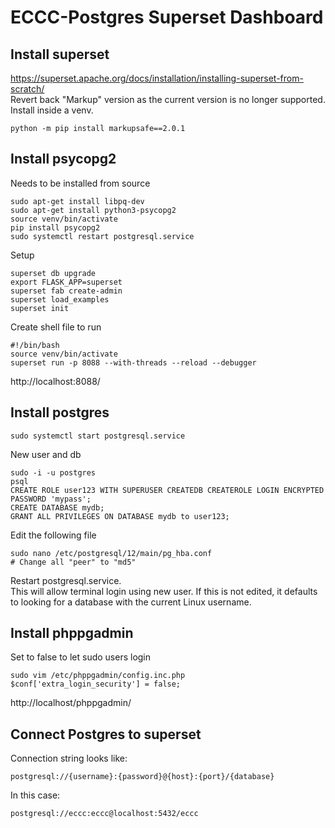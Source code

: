 # ECCC-Postgres Superset Dashboard

## Install superset


https://superset.apache.org/docs/installation/installing-superset-from-scratch/   
Revert back "Markup" version as the current version is no longer supported.
Install inside a venv.
```
python -m pip install markupsafe==2.0.1
```

## Install psycopg2
Needs to be installed from source
```
sudo apt-get install libpq-dev
sudo apt-get install python3-psycopg2
source venv/bin/activate
pip install psycopg2
sudo systemctl restart postgresql.service
```


Setup
```
superset db upgrade
export FLASK_APP=superset
superset fab create-admin
superset load_examples
superset init
```

Create shell file to run
```
#!/bin/bash
source venv/bin/activate
superset run -p 8088 --with-threads --reload --debugger
```
http://localhost:8088/

## Install postgres
```
sudo systemctl start postgresql.service
```

New user and db
```
sudo -i -u postgres
psql
CREATE ROLE user123 WITH SUPERUSER CREATEDB CREATEROLE LOGIN ENCRYPTED PASSWORD 'mypass';
CREATE DATABASE mydb;
GRANT ALL PRIVILEGES ON DATABASE mydb to user123;
```

Edit the following file
```
sudo nano /etc/postgresql/12/main/pg_hba.conf   
# Change all "peer" to "md5"
```
Restart postgresql.service.   
This will allow terminal login using new user. If this is not edited, it defaults to looking for a database with the current Linux username.   


## Install phppgadmin
Set to false to let sudo users login   
```
sudo vim /etc/phppgadmin/config.inc.php
$conf['extra_login_security'] = false;
```

http://localhost/phppgadmin/

## Connect Postgres to superset
Connection string looks like:   
```
postgresql://{username}:{password}@{host}:{port}/{database}
```

In this case:
```
postgresql://eccc:eccc@localhost:5432/eccc
```

